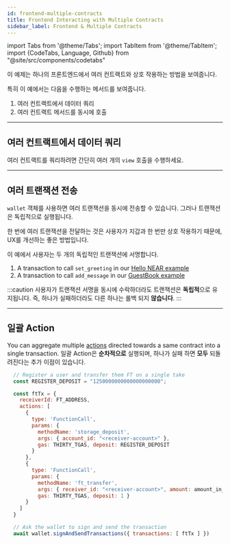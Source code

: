 ```yaml
---
id: frontend-multiple-contracts
title: Frontend Interacting with Multiple Contracts
sidebar_label: Frontend & Multiple Contracts
---
```


import Tabs from '@theme/Tabs';
import TabItem from '@theme/TabItem';
import {CodeTabs, Language, Github} from "@site/src/components/codetabs"

이 예제는 하나의 프론트엔드에서 여러 컨트랙트와 상호 작용하는 방법을 보여줍니다.

특히 이 예에서는 다음을 수행하는 메서드를 보여줍니다.

1. 여러 컨트랙트에서 데이터 쿼리
2. 여러 컨트랙트 메서드를 동시에 호출

---

## 여러 컨트랙트에서 데이터 쿼리

여러 컨트랙트를 쿼리하려면 간단히 여러 개의 `view` 호출을 수행하세요.

<Language value="js" language="ts">
  <Github fname="index.js"
        url="https://github.com/near-examples/frontend-multiple-contracts/blob/main/frontend/index.js"
        start="70" end="76" />
</Language>

---

## 여러 트랜잭션 전송

`wallet` 객체를 사용하면 여러 트랜잭션을 동시에 전송할 수 있습니다. 그러나 트랜잭션은 독립적으로 실행됩니다.

한 번에 여러 트랜잭션을 전달하는 것은 사용자가 지갑과 한 번만 상호 작용하기 때문에, UX를 개선하는 좋은 방법입니다.

<Language value="js" language="ts">
  <Github fname="index.js"
          url="https://github.com/near-examples/frontend-multiple-contracts/blob/main/frontend/index.js"
          start="35" end="62" />
</Language>

이 예에서 사용자는 두 개의 독립적인 트랜잭션에 서명합니다.

1. A transaction to call `set_greeting` in our [Hello NEAR example](https://github.com/near-examples/hello-near-examples)
2. A transaction to call `add_message` in our [GuestBook example](https://github.com/near-examples/guest-book-examples)

:::caution
사용자가 트랜잭션 서명을 동시에 수락하더라도 트랜잭션은 **독립적**으로 유지됩니다. 즉, 하나가 실패하더라도 다른 하나는 롤백 되지 **않습니다**.
:::

---

## 일괄 Action

You can aggregate multiple [actions](../../2.build/2.smart-contracts/anatomy/actions.md) directed towards a same contract into a single transaction. 일괄 Action은 **순차적으로** 실행되며, 하나가 실패 하면 **모두** 되돌려진다는 추가 이점이 있습니다.

```js
  // Register a user and transfer them FT on a single take
  const REGISTER_DEPOSIT = "1250000000000000000000";

  const ftTx = {
    receiverId: FT_ADDRESS,
    actions: [
      {
        type: 'FunctionCall',
        params: {
          methodName: 'storage_deposit',
          args: { account_id: "<receiver-account>" },
          gas: THIRTY_TGAS, deposit: REGISTER_DEPOSIT
        }
      },
      {
        type: 'FunctionCall',
        params: {
          methodName: 'ft_transfer',
          args: { receiver_id: "<receiver-account>", amount: amount_in_yocto },
          gas: THIRTY_TGAS, deposit: 1 }
      }
    ]
  }

  // Ask the wallet to sign and send the transaction
  await wallet.signAndSendTransactions({ transactions: [ ftTx ] })
```
